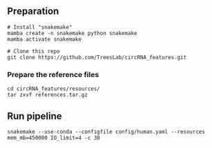 ## Preparation
```
# Install "snakemake"
mamba create -n snakemake python snakemake
mamba activate snakemake

# Clone this repo
git clone https://github.com/TreesLab/circRNA_features.git
```

### Prepare the reference files
```
cd circRNA_features/resources/
tar zxvf references.tar.gz
```


## Run pipeline
```
snakemake --use-conda --configfile config/human.yaml --resources mem_mb=450000 IO_limit=4 -c 30
```
